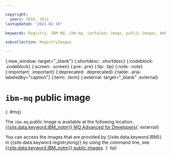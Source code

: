 ```yaml
---

copyright:
  years: 2018, 2021
lastupdated: "2021-02-10"

keywords: Registry, IBM MQ, ibm-mq, container image, public images, WebSphere MQ,

subcollection: RegistryImages

---
```


{:new_window: target="_blank"}
{:shortdesc: .shortdesc}
{:codeblock: .codeblock}
{:screen: .screen}
{:pre: .pre}
{:tip: .tip}
{:note: .note}
{:important: .important}
{:deprecated: .deprecated}
{:table: .aria-labeledby="caption"}
{:term: .term}
{:external: target="_blank" .external}

# `ibm-mq` public image
{: #mq}

The `ibm-mq` public image is available at the following location: [{{site.data.keyword.IBM_notm}} MQ Advanced for Developers](https://hub.docker.com/r/ibmcom/mq/){: external}

You can access the images that are provided by {{site.data.keyword.IBM}} in {{site.data.keyword.registrylong}} by using the command line, see [{{site.data.keyword.IBM_notm}} public images](/docs/Registry?topic=Registry-public_images#public_images).
{: tip}
